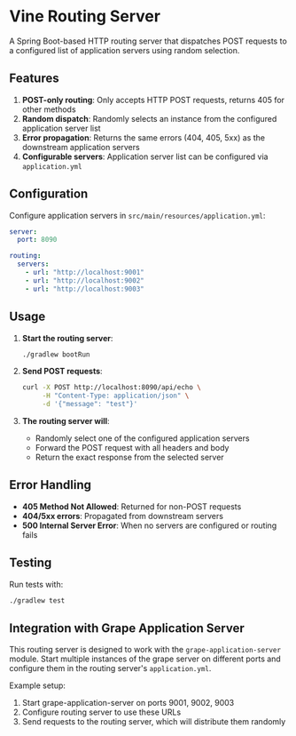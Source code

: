 # Vine Routing Server

A Spring Boot-based HTTP routing server that dispatches POST requests to a configured list of application servers using random selection.

## Features

1. **POST-only routing**: Only accepts HTTP POST requests, returns 405 for other methods
2. **Random dispatch**: Randomly selects an instance from the configured application server list
3. **Error propagation**: Returns the same errors (404, 405, 5xx) as the downstream application servers
4. **Configurable servers**: Application server list can be configured via `application.yml`

## Configuration

Configure application servers in `src/main/resources/application.yml`:

```yaml
server:
  port: 8090

routing:
  servers:
    - url: "http://localhost:9001"
    - url: "http://localhost:9002" 
    - url: "http://localhost:9003"
```

## Usage

1. **Start the routing server**:
   ```bash
   ./gradlew bootRun
   ```

2. **Send POST requests**:
   ```bash
   curl -X POST http://localhost:8090/api/echo \
        -H "Content-Type: application/json" \
        -d '{"message": "test"}'
   ```

3. **The routing server will**:
   - Randomly select one of the configured application servers
   - Forward the POST request with all headers and body
   - Return the exact response from the selected server

## Error Handling

- **405 Method Not Allowed**: Returned for non-POST requests
- **404/5xx errors**: Propagated from downstream servers
- **500 Internal Server Error**: When no servers are configured or routing fails

## Testing

Run tests with:
```bash
./gradlew test
```

## Integration with Grape Application Server

This routing server is designed to work with the `grape-application-server` module. Start multiple instances of the grape server on different ports and configure them in the routing server's `application.yml`.

Example setup:
1. Start grape-application-server on ports 9001, 9002, 9003
2. Configure routing server to use these URLs
3. Send requests to the routing server, which will distribute them randomly